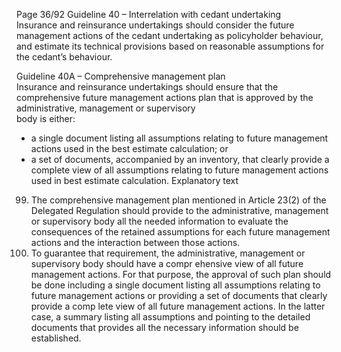  
Page 36/92 
Guideline 40 – Interrelation with cedant undertaking  
Insurance and reinsurance undertakings should consider the future management actions of 
the cedant undertaking as policyholder behaviour, and estimate its technical provisions based 
on reasonable assumptions for the cedant’s behaviour.  
 
Guideline 40A – Comprehensive management plan  
Insurance and reinsurance undertakings should ensure that the comprehensive future 
management actions plan that is approved by the administrative, management or supervisory  
body is either:  
- a single document listing all assumptions relating to future management actions used in 
the best estimate calculation; or  
- a set of documents, accompanied by an inventory, that clearly provide a complete view of 
all assumptions relating to future management actions used in best estimate calculation. 
Explanatory text  
99. The comprehensive management plan mentioned in Article 23(2) of the Delegated 
Regulation should provide to the administrative, management or supervisory body all the needed information to evaluate the consequences of the retained assumptions for each future management actions and the interaction between those actions.  
100. To guarantee that requirement, the administrative, management or supervisory body 
should have a compr ehensive view of all future management actions. For that purpose, the 
approval of such plan should be done including a single document listing all assumptions 
relating to future management actions or providing a set of documents that clearly provide a comp lete view of all future management actions. In the latter case, a summary listing all 
assumptions and pointing to the detailed documents that provides all the necessary information should be established.  
 
 